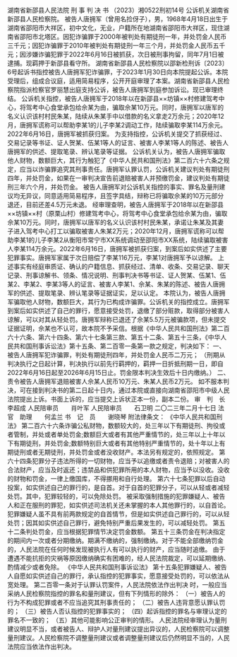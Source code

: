 ###

湖南省新邵县人民法院
刑 事 判 决 书
（2023）湘0522刑初14号
公诉机关湖南省新邵县人民检察院。
被告人唐拥军（曾用名捡伢子），男，1968年4月18日出生于湖南省邵阳市大祥区，初中文化，无业，户籍所在地湖南省邵阳市大祥区，现住湖南省邵阳市北塔区。因犯诈骗罪于2000年被判处有期徒刑一年，并处罚金人民币三千元；因犯诈骗罪于2010年被判处有期徒刑一年三个月，并处罚金人民币五千元；因涉嫌诈骗犯罪于2022年6月16日被抓获，次日被刑事拘留，同年7月1日被逮捕。现羁押于新邵县看守所。
湖南省新邵县人民检察院以邵新检刑诉〔2023〕6号起诉书指控被告人唐拥军犯诈骗罪，于2023年1月30日向本院提起公诉。本院受理后，组成合议庭，适用简易程序，公开开庭审理了本案。湖南省新邵县人民检察院指派检察官罗丽慧出庭支持公诉，被告人唐拥军到庭参加诉讼。现已审理终结。
公诉机关指控，被告人唐拥军于2018年以在新邵县××坊镇××村修建驾考中心，将驾考中心食堂承包给佘某为由，骗取佘某10万元。同时，唐拥军以唐军的名义认识该村村民朱某，陆续从朱某手中以借款的名义拿走2万余元；2020年12月，唐拥军谎称可以帮助李某1的儿子李某2调动工作，陆续骗取李某114万余元。2022年6月16日，唐拥军被抓获归案。
为支持指控，公诉机关提交了抓获经过、交易记录等书证、证人贺某、伍某1等人的证言、被害人李某1等人的陈述、被告人唐拥军的供述、提取笔录、辨认笔录等证据。
公诉机关认为，被告人唐拥军骗取他人财物，数额巨大，其行为触犯了《中华人民共和国刑法》第二百六十六条之规定，应当以诈骗罪追究其刑事责任。唐拥军认罪认罚，公诉机关建议判处有期徒刑四年，并处罚金，如果在一审判决宣告前退赔被害人并预缴罚金，建议判处有期徒刑三年六个月，并处罚金。
被告人唐拥军对公诉机关指控的事实、罪名及量刑建议均无异议，同意适用简易程序，且签字具结，辩称已将骗取佘某的10万元部分退还，目前还差4.5万元未退。
经审理查明，被告人唐拥军于2018年以在新邵县××坊镇××村（原栗山村）修建驾考中心，将驾考中心食堂承包给佘某为由，骗取佘某10万元。同时，唐拥军以唐军的名义认识该村村民朱某，承诺让朱某及其妻子进入驾考中心打工以骗取被害人朱某2万元；2020年12月，唐拥军谎称可以帮助李某1的儿子李某2从衡阳市常宁市XX系统调动至邵阳市XX系统，陆续骗取被害人李某114万余元。2022年6月16日，唐拥军被抓获归案，到案后如实供述了主要犯罪事实。唐拥军家属于次日赔偿了李某116万元，李某1对唐拥军予以谅解。
上述事实有经庭审质证、确认的户籍信息、抓获经过、清单、收条、交易记录、聊天记录、刑事谅解书、领条、情况说明、刑事判决书等书证、证人贺某、伍某1、伍某2、李某2、李某3等人的证言、被害人李某1、佘某、朱某的陈述、被告人唐拥军的供述、提取笔录、辨认笔录等证据证实，足以认定。
本院认为，被告人唐拥军骗取他人财物，数额巨大，其行为已构成诈骗罪。公诉机关的指控成立。唐拥军到案后如实供述了自己的罪行，愿意接受处罚，退缴了部分赃款，取得部分被害人谅解，可以对其从轻处罚。唐拥军辩称已退还了佘某5.5万元被骗款项，但未提交证据证明，佘某也不认可，故本院不予采信。根据《中华人民共和国刑法》第二百六十六条、第六十四条、第六十七条第三款、第五十二条、第五十三条，《中华人民共和国刑事诉讼法》第十五条、第二百零一条第一款之规定，判决如下：
一、被告人唐拥军犯诈骗罪，判处有期徒刑四年，并处罚金人民币二万元；
（刑期从判决执行之日起计算，判决执行以前先行羁押的，羁押一日折抵刑期一日，即自2022年6月16日起至2026年6月15日止。罚金限本判决生效后十日内缴纳。）
二、责令被告人唐拥军退赔被害人佘某人民币10万元、朱某人民币2万元。
如不服本判决，可在接到判决书的第二日起十日内，通过本院或直接向湖南省邵阳市中级人民法院提出上诉。书面上诉的，应当提交上诉状正本一份，副本二份。
审　判　长　　李超成
人民陪审员　　肖叶军
人民陪审员　　石卫明
二〇二三年二月十七日
法官　助理　　何孟兰
书　记　员　　谢晓琴
附法律条文：
《中华人民共和国刑法》
第二百六十六条诈骗公私财物，数额较大的，处三年以下有期徒刑、拘役或者管制，并处或者单处罚金;数额巨大或者有其他严重情节的，处三年以上十年以下有期徒刑，并处罚金;数额特别巨大或者有其他特别严重情节的，处十年以上有期徒刑或者无期徒刑，并处罚金或者没收财产。本法另有规定的，依照规定。
第六十四条犯罪分子违法所得的一切财物，应当予以追缴或者责令退赔；对被害人的合法财产，应当及时返还；违禁品和供犯罪所用的本人财物，应当予以没收。没收的财物和罚金，一律上缴国库，不得挪用和自行处理。
第六十七条犯罪以后自动投案，如实供述自己的罪行的，是自首。对于自首的犯罪分子，可以从轻或者减轻处罚。其中，犯罪较轻的，可以免除处罚。
被采取强制措施的犯罪嫌疑人、被告人和正在服刑的罪犯，如实供述司法机关还未掌握的本人其他罪行的，以自首论。
犯罪嫌疑人虽不具有前两款规定的自首情节，但是如实供述自己罪行的，可以从轻处罚；因其如实供述自己罪行，避免特别严重后果发生的，可以减轻处罚。
第五十二条判处罚金，应当根据犯罪情节决定罚金数额。
第五十三条罚金在判决指定的期间内一次或者分期缴纳。期满不缴纳的，强制缴纳。对于不能全部缴纳罚金的，人民法院在任何时候发现被执行人有可以执行的财产，应当随时追缴。
由于遭遇不能抗拒的灾祸等原因缴纳确实有困难的，经人民法院裁定，可以延期缴纳、酌情减少或者免除。
《中华人民共和国刑事诉讼法》
第十五条犯罪嫌疑人、被告人自愿如实供述自己的罪行，承认指控的犯罪事实，愿意接受处罚的，可以依法从宽处理。
第二百零一条对于认罪认罚案件，人民法院依法作出判决
时，一般应当采纳人民检察院指控的罪名和量刑建议，但有下列情形的除外：
（一）被告人的行为不构成犯罪或者不应当追究其刑事责任的；
（二）被告人违背意愿认罪认罚的；
（三）被告人否认指控的犯罪事实的；
（四）起诉指控的罪名与审理认定的罪名不一致的；
（五）其他可能影响公正审判的情形。
人民法院经审理认为量刑建议明显不当，或者被告人、辩护人对量刑建议提出异议的，人民检察院可以调整量刑建议。人民检察院不调整量刑建议或者调整量刑建议后仍然明显不当的，人民法院应当依法作出判决。


### 



